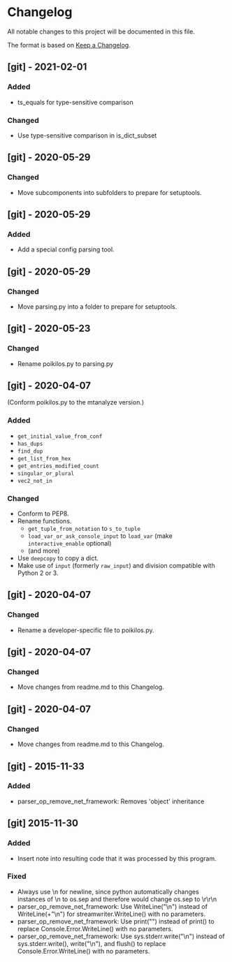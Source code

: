 # Changelog
All notable changes to this project will be documented in this file.

The format is based on [Keep a Changelog](https://keepachangelog.com/en/1.0.0/).


## [git] - 2021-02-01
### Added
- ts_equals for type-sensitive comparison

### Changed
- Use type-sensitive comparison in is_dict_subset


## [git] - 2020-05-29
### Changed
- Move subcomponents into subfolders to prepare for setuptools.


## [git] - 2020-05-29
### Added
- Add a special config parsing tool.


## [git] - 2020-05-29
### Changed
- Move parsing.py into a folder to prepare for setuptools.


## [git] - 2020-05-23
### Changed
- Rename poikilos.py to parsing.py


## [git] - 2020-04-07
(Conform poikilos.py to the mtanalyze version.)
### Added
- `get_initial_value_from_conf`
- `has_dups`
- `find_dup`
- `get_list_from_hex`
- `get_entries_modified_count`
- `singular_or_plural`
- `vec2_not_in`

### Changed
- Conform to PEP8.
- Rename functions.
  - `get_tuple_from_notation` to `s_to_tuple`
  - `load_var_or_ask_console_input` to `load_var`
    (make `interactive_enable` optional)
  - (and more)
- Use `deepcopy` to copy a dict.
- Make use of `input` (formerly `raw_input`) and division compatible
  with Python 2 or 3.


## [git] - 2020-04-07
### Changed
- Rename a developer-specific file to poikilos.py.


## [git] - 2020-04-07
### Changed
- Move changes from readme.md to this Changelog.


## [git] - 2020-04-07
### Changed
- Move changes from readme.md to this Changelog.


## [git] - 2015-11-33
### Added
- parser_op_remove_net_framework: Removes 'object' inheritance


## [git] 2015-11-30
### Added
- Insert note into resulting code that it was processed by this program.

### Fixed
- Always use \n for newline, since python automatically changes
  instances of \n to os.sep and therefore would change os.sep to \r\r\n
- parser_op_remove_net_framework: Use WriteLine("\n") instead of
  WriteLine(+"\n") for streamwriter.WriteLine() with no parameters.
- parser_op_remove_net_framework: Use print("") instead of print() to
  replace Console.Error.WriteLine() with no parameters.
- parser_op_remove_net_framework: Use sys.stderr.write("\n") instead of
  sys.stderr.write(), write("\n"), and flush() to replace
  Console.Error.WriteLine() with no parameters.
